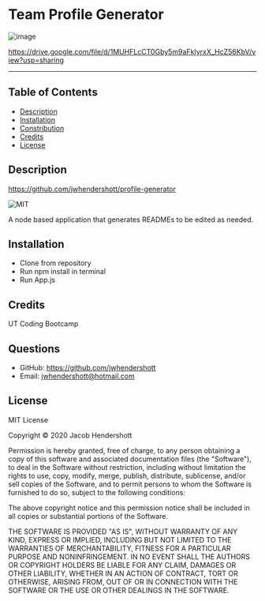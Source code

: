 # Team Profile Generator

![image](https://user-images.githubusercontent.com/70990105/106222490-387ac480-61a5-11eb-9a23-9c471d294716.png)

https://drive.google.com/file/d/1MUHFLcCT0Gby5m9aFkIyrxX_HcZ56KbV/view?usp=sharing

<hr>

## Table of Contents
* [Description](#description)
* [Installation](#installation)
* [Constribution](#contribution)
* [Credits](#credits)
* [License](#license)
        
## Description
https://github.com/jwhendershott/profile-generator

![MIT](https://img.shields.io/badge/License-MIT-green)

A node based application that generates READMEs to be edited as needed.

## Installation
* Clone from repository
* Run npm install in terminal
* Run App.js

## Credits
UT Coding Bootcamp

## Questions
* GitHub: https://github.com/jwhendershott
* Email: jwhendershott@hotmail.com

## License

MIT License

Copyright © 2020 Jacob Hendershott

Permission is hereby granted, free of charge, to any person obtaining a copy
of this software and associated documentation files (the "Software"), to deal
in the Software without restriction, including without limitation the rights
to use, copy, modify, merge, publish, distribute, sublicense, and/or sell
copies of the Software, and to permit persons to whom the Software is
furnished to do so, subject to the following conditions:

The above copyright notice and this permission notice shall be included in all
copies or substantial portions of the Software.

THE SOFTWARE IS PROVIDED "AS IS", WITHOUT WARRANTY OF ANY KIND, EXPRESS OR
IMPLIED, INCLUDING BUT NOT LIMITED TO THE WARRANTIES OF MERCHANTABILITY,
FITNESS FOR A PARTICULAR PURPOSE AND NONINFRINGEMENT. IN NO EVENT SHALL THE
AUTHORS OR COPYRIGHT HOLDERS BE LIABLE FOR ANY CLAIM, DAMAGES OR OTHER
LIABILITY, WHETHER IN AN ACTION OF CONTRACT, TORT OR OTHERWISE, ARISING FROM,
OUT OF OR IN CONNECTION WITH THE SOFTWARE OR THE USE OR OTHER DEALINGS IN THE
SOFTWARE.